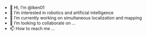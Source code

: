 - 👋 Hi, I’m @lken01
- 👀 I’m interested in robotics and artificial intelligence
- 🌱 I’m currently working on simultaneous localization and mapping
- 💞️ I’m looking to collaborate on ...
- 📫 How to reach me ... 

<!---
lken01/lken01 is a ✨ special ✨ repository because its `README.md` (this file) appears on your GitHub profile.
You can click the Preview link to take a look at your changes.
--->
